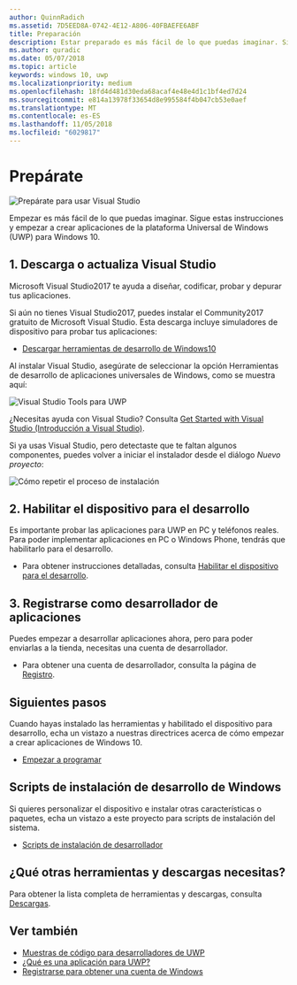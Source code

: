 ```yaml
---
author: QuinnRadich
ms.assetid: 7D5EED8A-0742-4E12-A806-40FBAEFE6ABF
title: Preparación
description: Estar preparado es más fácil de lo que puedas imaginar. Sigue estas instrucciones y empezar a crear aplicaciones de la plataforma Universal de Windows (UWP) para Windows 10.
ms.author: quradic
ms.date: 05/07/2018
ms.topic: article
keywords: windows 10, uwp
ms.localizationpriority: medium
ms.openlocfilehash: 18fd4d481d30eda68acaf4e48e4d1c1bf4ed7d24
ms.sourcegitcommit: e814a13978f33654d8e995584f4b047cb53e0aef
ms.translationtype: MT
ms.contentlocale: es-ES
ms.lasthandoff: 11/05/2018
ms.locfileid: "6029817"
---
```

# <a name="get-set-up"></a>Prepárate

![Prepárate para usar Visual Studio](images/VisualStudio2017Hero_ImageXL-LG.png)

Empezar es más fácil de lo que puedas imaginar. Sigue estas instrucciones y empezar a crear aplicaciones de la plataforma Universal de Windows (UWP) para Windows 10.

## <a name="1-download-or-update-visual-studio"></a>1. Descarga o actualiza Visual Studio

Microsoft Visual Studio2017 te ayuda a diseñar, codificar, probar y depurar tus aplicaciones.

Si aún no tienes Visual Studio2017, puedes instalar el Community2017 gratuito de Microsoft Visual Studio. Esta descarga incluye simuladores de dispositivo para probar tus aplicaciones:

-   [Descargar herramientas de desarrollo de Windows10](https://go.microsoft.com/fwlink/p/?LinkID=534189)

Al instalar Visual Studio, asegúrate de seleccionar la opción Herramientas de desarrollo de aplicaciones universales de Windows, como se muestra aquí:

![Visual Studio Tools para UWP](images/vs-2017-community-setup.png)

¿Necesitas ayuda con Visual Studio? Consulta [Get Started with Visual Studio (Introducción a Visual Studio)](https://www.visualstudio.com/vs/getting-started).

Si ya usas Visual Studio, pero detectaste que te faltan algunos componentes, puedes volver a iniciar el instalador desde el diálogo *Nuevo proyecto*:

   ![Cómo repetir el proceso de instalación](images/win10-cs-install.png)


## <a name="2-enable-your-device-for-development"></a>2. Habilitar el dispositivo para el desarrollo

Es importante probar las aplicaciones para UWP en PC y teléfonos reales. Para poder implementar aplicaciones en PC o Windows Phone, tendrás que habilitarlo para el desarrollo.

-   Para obtener instrucciones detalladas, consulta [Habilitar el dispositivo para el desarrollo](enable-your-device-for-development.md).

## <a name="3-register-as-an-app-developer"></a>3. Registrarse como desarrollador de aplicaciones

Puedes empezar a desarrollar aplicaciones ahora, pero para poder enviarlas a la tienda, necesitas una cuenta de desarrollador.

-   Para obtener una cuenta de desarrollador, consulta la página de [Registro](sign-up.md).

## <a name="whats-next"></a>Siguientes pasos

Cuando hayas instalado las herramientas y habilitado el dispositivo para desarrollo, echa un vistazo a nuestras directrices acerca de cómo empezar a crear aplicaciones de Windows 10.

-   [Empezar a programar](create-uwp-apps.md)

## <a name="windows-development-setup-scripts"></a>Scripts de instalación de desarrollo de Windows

Si quieres personalizar el dispositivo e instalar otras características o paquetes, echa un vistazo a este proyecto para scripts de instalación del sistema.

- [Scripts de instalación de desarrollador](https://github.com/Microsoft/windows-dev-box-setup-scripts)

## <a name="want-more-tools-and-downloads"></a>¿Qué otras herramientas y descargas necesitas?

Para obtener la lista completa de herramientas y descargas, consulta [Descargas](http://go.microsoft.com/fwlink/p/?linkid=285935).

## <a name="see-also"></a>Ver también

* [Muestras de código para desarrolladores de UWP](https://developer.microsoft.com/windows/samples)
* [¿Qué es una aplicación para UWP?](universal-application-platform-guide.md)
* [Registrarse para obtener una cuenta de Windows](sign-up.md)
